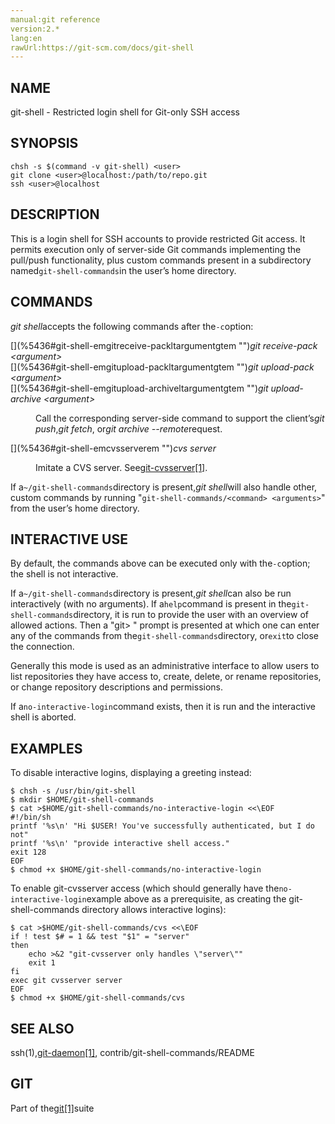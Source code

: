 ```yaml
---
manual:git reference
version:2.*
lang:en
rawUrl:https://git-scm.com/docs/git-shell
---
```



## [](%5436#_name "")NAME<a name="_name"></a>


git-shell - Restricted login shell for Git-only SSH access





## [](%5436#_synopsis "")SYNOPSIS<a name="_synopsis"></a>

```
chsh -s $(command -v git-shell) <user>
git clone <user>@localhost:/path/to/repo.git
ssh <user>@localhost
```




## [](%5436#_description "")DESCRIPTION<a name="_description"></a>


This is a login shell for SSH accounts to provide restricted Git access. It permits execution only of server-side Git commands implementing the pull/push functionality, plus custom commands present in a subdirectory named`git-shell-commands`in the user’s home directory.





## [](%5436#_commands "")COMMANDS<a name="_commands"></a>


<em>git shell</em>accepts the following commands after the`-c`option:


<dl><dt id='git-shell-emgitreceive-packltargumentgtem'>[](%5436#git-shell-emgitreceive-packltargumentgtem "")<em>git receive-pack &lt;argument&gt;</em></dt><dt id='git-shell-emgitupload-packltargumentgtem'>[](%5436#git-shell-emgitupload-packltargumentgtem "")<em>git upload-pack &lt;argument&gt;</em></dt><dt id='git-shell-emgitupload-archiveltargumentgtem'>[](%5436#git-shell-emgitupload-archiveltargumentgtem "")<em>git upload-archive &lt;argument&gt;</em></dt><dd>

Call the corresponding server-side command to support the client’s<em>git push</em>,<em>git fetch</em>, or<em>git archive --remote</em>request.

</dd><dt id='git-shell-emcvsserverem'>[](%5436#git-shell-emcvsserverem "")<em>cvs server</em></dt><dd>

Imitate a CVS server. See[git-cvsserver[1]](%5350    "").

</dd></dl>


If a`~/git-shell-commands`directory is present,<em>git shell</em>will also handle other, custom commands by running &quot;`git-shell-commands/<command> <arguments>`&quot; from the user’s home directory.





## [](%5436#_interactive_use "")INTERACTIVE USE<a name="_interactive_use"></a>


By default, the commands above can be executed only with the`-c`option; the shell is not interactive.




If a`~/git-shell-commands`directory is present,<em>git shell</em>can also be run interactively (with no arguments). If a`help`command is present in the`git-shell-commands`directory, it is run to provide the user with an overview of allowed actions. Then a &quot;git&gt; &quot; prompt is presented at which one can enter any of the commands from the`git-shell-commands`directory, or`exit`to close the connection.




Generally this mode is used as an administrative interface to allow users to list repositories they have access to, create, delete, or rename repositories, or change repository descriptions and permissions.




If a`no-interactive-login`command exists, then it is run and the interactive shell is aborted.





## [](%5436#_examples "")EXAMPLES<a name="_examples"></a>


To disable interactive logins, displaying a greeting instead:



```
$ chsh -s /usr/bin/git-shell
$ mkdir $HOME/git-shell-commands
$ cat >$HOME/git-shell-commands/no-interactive-login <<\EOF
#!/bin/sh
printf '%s\n' "Hi $USER! You've successfully authenticated, but I do not"
printf '%s\n' "provide interactive shell access."
exit 128
EOF
$ chmod +x $HOME/git-shell-commands/no-interactive-login
```




To enable git-cvsserver access (which should generally have the`no-interactive-login`example above as a prerequisite, as creating the git-shell-commands directory allows interactive logins):



```
$ cat >$HOME/git-shell-commands/cvs <<\EOF
if ! test $# = 1 && test "$1" = "server"
then
	echo >&2 "git-cvsserver only handles \"server\""
	exit 1
fi
exec git cvsserver server
EOF
$ chmod +x $HOME/git-shell-commands/cvs
```





## [](%5436#_see_also "")SEE ALSO<a name="_see_also"></a>


ssh(1),[git-daemon[1]](%2305    ""), contrib/git-shell-commands/README





## [](%5436#_git "")GIT<a name="_git"></a>


Part of the[git[1]](%2248    "")suite





